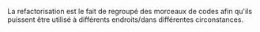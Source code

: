 La refactorisation est le fait de regroupé des morceaux de codes afin qu'ils puissent être utilisé à différents endroits/dans différentes circonstances.
